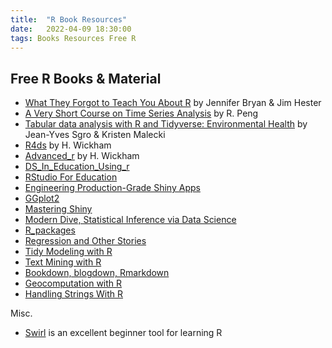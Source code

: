 ```yaml
---
title:  "R Book Resources"
date:   2022-04-09 18:30:00
tags: Books Resources Free R
---
```


## Free R Books & Material

- [What They Forgot to Teach You About R](https://rstats.wtf/) by Jennifer Bryan & Jim Hester
- [A Very Short Course on Time Series Analysis](https://bookdown.org/rdpeng/timeseriesbook/) by R. Peng
- [Tabular data analysis with R and Tidyverse: Environmental Health](https://static-bcrf.biochem.wisc.edu/courses/Tabular-data-analysis-with-R-and-Tidyverse/book/) by Jean-Yves Sgro & Kristen Malecki
- [R4ds](https://r4ds.had.co.nz/) by H. Wickham
- [Advanced_r](https://adv-r.hadley.nz/) by H. Wickham
- [DS_In_Education_Using_r](https://datascienceineducation.com/)
- [RStudio For Education](https://rstudio4edu.github.io/rstudio4edu-book/)
- [Engineering Production-Grade Shiny Apps](https://engineering-shiny.org/)
- [GGplot2](https://ggplot2-book.org/index.html)
- [Mastering Shiny](https://mastering-shiny.org/)
- [Modern Dive, Statistical Inference via Data Science](https://moderndive.com/)
- [R_packages](https://r-pkgs.org/)
- [Regression and Other Stories](https://avehtari.github.io/ROS-Examples/)
- [Tidy Modeling with R](https://tmwr.org)
- [Text Mining with R](https://www.tidytextmining.com/)
- [Bookdown, blogdown, Rmarkdown](https://bookdown.org)
- [Geocomputation with R](https://geocompr.robinlovelace.net/)
- [Handling Strings With R](http://www.gastonsanchez.com/r4strings/)

Misc. 

- [Swirl](https://swirlstats.com/) is an excellent beginner tool for learning R  

